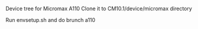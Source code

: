Device tree for Micromax A110
Clone it to CM10.1/device/micromax directory

Run envsetup.sh and do brunch a110
